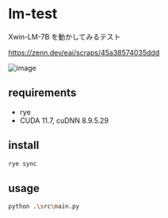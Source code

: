# lm-test

Xwin-LM-7B を動かしてみるテスト

https://zenn.dev/eai/scraps/45a38574035ddd

![image](https://github.com/eai04191/lm-test/assets/3516343/7ebcb496-8dfd-4881-97b1-6ff2b4dddecb)

## requirements

-   rye
-   CUDA 11.7, cuDNN 8.9.5.29

## install

```sh
rye sync
```

## usage

```sh
python .\src\main.py
```
